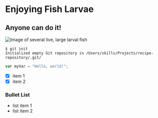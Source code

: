 # Enjoying Fish Larvae
## Anyone can do it!

![Image of several live, large larval fish](https://www.frankbaensch.com/wp-content/uploads/2017/04/larval-fish-project-20170405-103541.jpg)

```
$ git init
Initialized empty Git repository in /Users/skills/Projects/recipe-repository/.git/
```

``` javascript
var myVar = "Hello, world!";
```

- [x] item 1
- [x] item 2

### Bullet List
- list item 1
- list item 2








